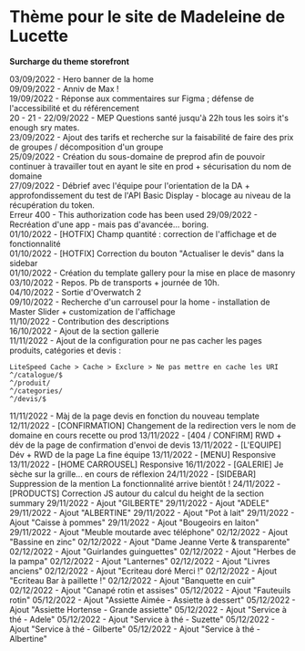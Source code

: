 # Thème pour le site de Madeleine de Lucette
**Surcharge du theme storefront**

03/09/2022 - Hero banner de la home    
09/09/2022 - Anniv de Max !    
19/09/2022 - Réponse aux commentaires sur Figma ; défense de l'accessibilité et du référencement    
20 - 21 - 22/09/2022 - MEP Questions santé jusqu'à 22h tous les soirs it's enough sry mates.    
23/09/2022 - Ajout des tarifs et recherche sur la faisabilité de faire des prix de groupes / décomposition d'un groupe    
25/09/2022 - Création du sous-domaine de preprod afin de pouvoir continuer à travailler tout en ayant le site en prod + sécurisation du nom de domaine    
27/09/2022 - Débrief avec l'équipe pour l'orientation de la DA + approfondissement du test de l'API Basic Display - blocage au niveau de la récupération du token.     
    Erreur 400 - This authorization code has been used
29/09/2022 - Recréation d'une app - mais pas d'avancée... boring.    
01/10/2022 - [HOTFIX] Champ quantité : correction de l'affichage et de fonctionnalité    
01/10/2022 - [HOTFIX] Correction du bouton "Actualiser le devis" dans la sidebar    
01/10/2022 - Création du template gallery pour la mise en place de masonry    
03/10/2022 - Repos. Pb de transports + journée de 10h.    
04/10/2022 - Sortie d'Overwatch 2    
09/10/2022 - Recherche d'un carrousel pour la home - installation de Master Slider + customization de l'affichage    
11/10/2022 - Contribution des descriptions    
16/10/2022 - Ajout de la section gallerie    
11/11/2022 - Ajout de la configuration pour ne pas cacher les pages produits, catégories et devis : 

```
LiteSpeed Cache > Cache > Exclure > Ne pas mettre en cache les URI
^/catalogue/$
^/produit/
^/categories/
^/devis/$
```
11/11/2022 - Màj de la page devis en fonction du nouveau template    
12/11/2022 - [CONFIRMATION] Changement de la redirection vers le nom de domaine en cours recette ou prod
13/11/2022 - [404 / CONFIRM] RWD + dév de la page de confirmation d'envoi de devis
13/11/2022 - [L'EQUIPE] Dév + RWD de la page La fine équipe
13/11/2022 - [MENU] Responsive
13/11/2022 - [HOME CARROUSEL] Responsive
16/11/2022 - [GALERIE] Je sèche sur la grille... en cours de réflexion
24/11/2022 - [SIDEBAR] Suppression de la mention La fonctionnalité arrive bientôt !
24/11/2022 - [PRODUCTS] Correction JS autour du calcul du height de la section summary
29/11/2022 - Ajout "GILBERTE"
29/11/2022 - Ajout "ADELE"
29/11/2022 - Ajout "ALBERTINE"
29/11/2022 - Ajout "Pot à lait"
29/11/2022 - Ajout "Caisse à pommes"
29/11/2022 - Ajout "Bougeoirs en laiton"
29/11/2022 - Ajout "Meuble moutarde avec téléphone"
02/12/2022 - Ajout "Bassine en zinc"
02/12/2022 - Ajout "Dame Jeanne Verte & transparente"
02/12/2022 - Ajout "Guirlandes guinguettes"
02/12/2022 - Ajout "Herbes de la pampa"
02/12/2022 - Ajout "Lanternes"
02/12/2022 - Ajout "Livres anciens"
02/12/2022 - Ajout "Ecriteau doré Merci !"
02/12/2022 - Ajout "Ecriteau Bar à paillette !"
02/12/2022 - Ajout "Banquette en cuir"
02/12/2022 - Ajout "Canapé rotin et assises"
05/12/2022 - Ajout "Fauteuils rotin"
05/12/2022 - Ajout "Assiette Aimée - Assiette à dessert"
05/12/2022 - Ajout "Assiette Hortense - Grande assiette"
05/12/2022 - Ajout "Service à thé - Adele"
05/12/2022 - Ajout "Service à thé - Suzette"
05/12/2022 - Ajout "Service à thé - Gilberte"
05/12/2022 - Ajout "Service à thé - Albertine"
